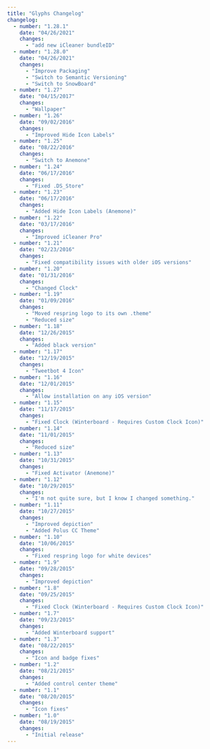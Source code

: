 ```yaml
---
title: "Glyphs Changelog"
changelog:
  - number: "1.28.1"
    date: "04/26/2021"
    changes:
      - "add new iCleaner bundleID"
  - number: "1.28.0"
    date: "04/26/2021"
    changes:
      - "Improve Packaging"
      - "Switch to Semantic Versioning"
      - "Switch to SnowBoard"
  - number: "1.27"
    date: "04/15/2017"
    changes:
      - "Wallpaper"
  - number: "1.26"
    date: "09/02/2016"
    changes:
      - "Improved Hide Icon Labels"
  - number: "1.25"
    date: "08/22/2016"
    changes:
      - "Switch to Anemone"
  - number: "1.24"
    date: "06/17/2016"
    changes:
      - "Fixed .DS_Store"
  - number: "1.23"
    date: "06/17/2016"
    changes:
      - "Added Hide Icon Labels (Anemone)"
  - number: "1.22"
    date: "03/17/2016"
    changes:
      - "Improved iCleaner Pro"
  - number: "1.21"
    date: "02/23/2016"
    changes:
      - "Fixed compatibility issues with older iOS versions"
  - number: "1.20"
    date: "01/31/2016"
    changes:
      - "Changed Clock"
  - number: "1.19"
    date: "01/09/2016"
    changes:
      - "Moved respring logo to its own .theme"
      - "Reduced size"
  - number: "1.18"
    date: "12/26/2015"
    changes:
      - "Added black version"
  - number: "1.17"
    date: "12/19/2015"
    changes:
      - "Tweetbot 4 Icon"
  - number: "1.16"
    date: "12/01/2015"
    changes:
      - "Allow installation on any iOS version"
  - number: "1.15"
    date: "11/17/2015"
    changes:
      - "Fixed Clock (Winterboard - Requires Custom Clock Icon)"
  - number: "1.14"
    date: "11/01/2015"
    changes:
      - "Reduced size"
  - number: "1.13"
    date: "10/31/2015"
    changes:
      - "Fixed Activator (Anemone)"
  - number: "1.12"
    date: "10/29/2015"
    changes:
      - "I'm not quite sure, but I know I changed something."
  - number: "1.11"
    date: "10/27/2015"
    changes:
      - "Improved depiction"
      - "Added Polus CC Theme"
  - number: "1.10"
    date: "10/06/2015"
    changes:
      - "Fixed respring logo for white devices"
  - number: "1.9"
    date: "09/28/2015"
    changes:
      - "Improved depiction"
  - number: "1.8"
    date: "09/25/2015"
    changes:
      - "Fixed Clock (Winterboard - Requires Custom Clock Icon)"
  - number: "1.7"
    date: "09/23/2015"
    changes:
      - "Added Winterboard support"
  - number: "1.3"
    date: "08/22/2015"
    changes:
      - "Icon and badge fixes"
  - number: "1.2"
    date: "08/21/2015"
    changes:
      - "Added control center theme"
  - number: "1.1"
    date: "08/20/2015"
    changes:
      - "Icon fixes"
  - number: "1.0"
    date: "08/19/2015"
    changes:
      - "Initial release"
---
```

